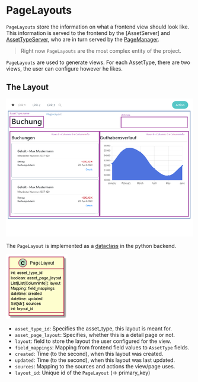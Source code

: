 # PageLayouts

``PageLayouts`` store the information on what a frontend view should look like. This information is served
to the frontend by the [AssetServer] and [AssetTypeServer], who are in turn served by the [PageManager].

> Right now ``PageLayouts`` are the most complex entity of the project.

``PageLayouts`` are used to generate views. For each AssetType, there are two views, the user can configure
however he likes. 

## The Layout

![page_layout][page_layout]

The ``PageLayout`` is implemented as a [dataclass] in the python backend. 

![page_layout_class][page_layout_class]

* ``asset_type_id``: Specifies the asset_type, this layout is meant for.
* ``asset_page_layout``: Specifies, whether this is a detail page or not.
* ``layout``: field to store the layout the user configured for the view.
* ``field_mappings``: Mapping from frontend field values to ``AssetType`` fields.
* ``created``: Time (to the second), when this layout was created.
* ``updated``: Time (to the second), when this layout was last updated.
* ``sources``: Mapping to the sources and actions the view/page uses.
* ``layout_id``: Unique id of the ``PageLayout`` (-> primary_key)

[//]: # (LINKS)
[AssetType]: https://github.com/PDT420/AnyBase/blob/master/doc/components/asset_types.md
[AssetTypeServer]: https://github.com/PDT420/AnyBase/blob/master/doc/servers/asset_type_server.md
[PageManager]: https://github.com/PDT420/AnyBase/blob/master/doc/managers/page_manager.md
[dataclass]: https://docs.python.org/3/library/dataclasses.html

[//]: # (IMAGES)
[page_layout]: graphics/rendered_images/AssetTypeOverviewViewSketch_labeled.png
[page_layout_class]: graphics/rendered_images/page_layout.png
